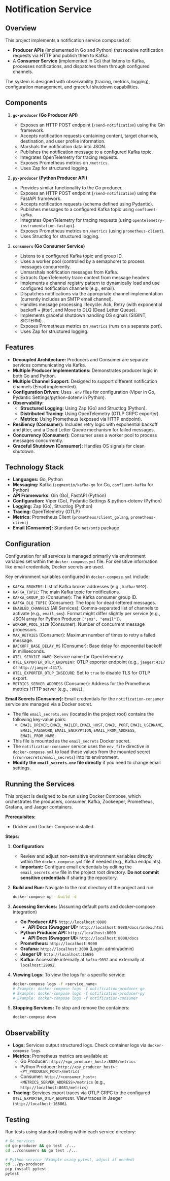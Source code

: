 # Notification Service

## Overview

This project implements a notification service composed of:

*   **Producer APIs** (implemented in Go and Python) that receive notification requests via HTTP and publish them to Kafka.
*   A **Consumer Service** (implemented in Go) that listens to Kafka, processes notifications, and dispatches them through configured channels.

The system is designed with observability (tracing, metrics, logging), configuration management, and graceful shutdown capabilities.

## Components

1.  **`go-producer` (Go Producer API)**
    *   Exposes an HTTP POST endpoint (`/send-notification`) using the Gin framework.
    *   Accepts notification requests containing content, target channels, destination, and user profile information.
    *   Marshals the notification data into JSON.
    *   Publishes the notification message to a configured Kafka topic.
    *   Integrates OpenTelemetry for tracing requests.
    *   Exposes Prometheus metrics on `/metrics`.
    *   Uses Zap for structured logging.

2.  **`py-producer` (Python Producer API)**
    *   Provides similar functionality to the Go producer.
    *   Exposes an HTTP POST endpoint (`/send-notification`) using the FastAPI framework.
    *   Accepts notification requests (schema defined using Pydantic).
    *   Publishes messages to a configured Kafka topic using `confluent-kafka`.
    *   Integrates OpenTelemetry for tracing requests (using `opentelemetry-instrumentation-fastapi`).
    *   Exposes Prometheus metrics on `/metrics` (using `prometheus-client`).
    *   Uses Structlog for structured logging.

3.  **`consumers` (Go Consumer Service)**
    *   Listens to a configured Kafka topic and group ID.
    *   Uses a worker pool (controlled by a semaphore) to process messages concurrently.
    *   Unmarshals notification messages from Kafka.
    *   Extracts OpenTelemetry trace context from message headers.
    *   Implements a channel registry pattern to dynamically load and use configured notification channels (e.g., email).
    *   Dispatches notifications via the appropriate channel implementation (currently includes an SMTP email channel).
    *   Handles message processing lifecycle: Ack, Retry (with exponential backoff + jitter), and Move to DLQ (Dead Letter Queue).
    *   Implements graceful shutdown handling OS signals (SIGINT, SIGTERM).
    *   Exposes Prometheus metrics on `/metrics` (runs on a separate port).
    *   Uses Zap for structured logging.

## Features

*   **Decoupled Architecture:** Producers and Consumer are separate services communicating via Kafka.
*   **Multiple Producer Implementations:** Demonstrates producer logic in both Go and Python.
*   **Multiple Channel Support:** Designed to support different notification channels (Email implemented).
*   **Configuration Driven:** Uses `.env` files for configuration (Viper in Go, Pydantic Settings/python-dotenv in Python).
*   **Observability:**
    *   **Structured Logging:** Using Zap (Go) and Structlog (Python).
    *   **Distributed Tracing:** Using OpenTelemetry (OTLP GRPC exporter).
    *   **Metrics:** Using Prometheus (exposed via HTTP endpoint).
*   **Resiliency (Consumer):** Includes retry logic with exponential backoff and jitter, and a Dead Letter Queue mechanism for failed messages.
*   **Concurrency (Consumer):** Consumer uses a worker pool to process messages concurrently.
*   **Graceful Shutdown (Consumer):** Handles OS signals for clean shutdown.

## Technology Stack

*   **Languages:** Go, Python
*   **Messaging:** Kafka (`segmentio/kafka-go` for Go, `confluent-kafka` for Python)
*   **API Frameworks:** Gin (Go), FastAPI (Python)
*   **Configuration:** Viper (Go), Pydantic Settings & python-dotenv (Python)
*   **Logging:** Zap (Go), Structlog (Python)
*   **Tracing:** OpenTelemetry (OTLP)
*   **Metrics:** Prometheus Client (`prometheus/client_golang`, `prometheus-client`)
*   **Email (Consumer):** Standard Go `net/smtp` package

## Configuration

Configuration for all services is managed primarily via environment variables set within the `docker-compose.yml` file. For sensitive information like email credentials, Docker secrets are used.

Key environment variables configured in `docker-compose.yml` include:

*   `KAFKA_BROKERS`: List of Kafka broker addresses (e.g., `kafka:9092`).
*   `KAFKA_TOPIC`: The main Kafka topic for notifications.
*   `KAFKA_GROUP_ID` (Consumer): The Kafka consumer group ID.
*   `KAFKA_DLQ_TOPIC` (Consumer): The topic for dead-lettered messages.
*   `ENABLED_CHANNELS` (All Services): Comma-separated list of channels to activate (e.g., `email,sms`). Format might differ slightly per service (e.g., JSON array for Python Producer `["sms", "email"]`).
*   `WORKER_POOL_SIZE` (Consumer): Number of concurrent message processors.
*   `MAX_RETRIES` (Consumer): Maximum number of times to retry a failed message.
*   `BACKOFF_BASE_DELAY_MS` (Consumer): Base delay for exponential backoff in milliseconds.
*   `OTEL_SERVICE_NAME`: Service name for OpenTelemetry.
*   `OTEL_EXPORTER_OTLP_ENDPOINT`: OTLP exporter endpoint (e.g., `jaeger:4317` or `http://jaeger:4317`).
*   `OTEL_EXPORTER_OTLP_INSECURE`: Set to `true` to disable TLS for OTLP export.
*   `METRICS_SERVER_ADDRESS` (Consumer): Address for the Prometheus metrics HTTP server (e.g., `:8081`).

**Email Secrets (Consumer):** Email credentials for the `notification-consumer` service are managed via a Docker secret.

*   The file `email_secrets.env` (located in the project root) contains the following key-value pairs:
    *   `EMAIL_DRIVER`, `EMAIL_MAILER`, `EMAIL_HOST`, `EMAIL_PORT`, `EMAIL_USERNAME`, `EMAIL_PASSWORD`, `EMAIL_ENCRYPTION`, `EMAIL_FROM_ADDRESS`, `EMAIL_FROM_NAME`.
*   This file is mounted as the `email_secrets` Docker secret.
*   The `notification-consumer` service uses the `env_file` directive in `docker-compose.yml` to load these values from the mounted secret (`/run/secrets/email_secrets`) into its environment.
*   **Modify the `email_secrets.env` file directly** if you need to change email settings.

## Running the Services

This project is designed to be run using Docker Compose, which orchestrates the producers, consumer, Kafka, Zookeeper, Prometheus, Grafana, and Jaeger containers.

**Prerequisites:**

*   Docker and Docker Compose installed.

**Steps:**

1.  **Configuration:**
    *   Review and adjust non-sensitive environment variables directly within the `docker-compose.yml` file if needed (e.g., Kafka endpoints).
    *   **Important:** Configure email credentials by editing the `email_secrets.env` file in the project root directory. **Do not commit sensitive credentials** if sharing the repository.

2.  **Build and Run:** Navigate to the root directory of the project and run:

    ```bash
    docker-compose up --build -d
    ```

3.  **Accessing Services:** (Assuming default ports and docker-compose integration)
    *   **Go Producer API:** `http://localhost:8080`
        *   **API Docs (Swagger UI):** `http://localhost:8080/docs/index.html`
    *   **Python Producer API:** `http://localhost:8000`
        *   **API Docs (Swagger UI):** `http://localhost:8000/docs`
    *   **Prometheus:** `http://localhost:9090`
    *   **Grafana:** `http://localhost:3000` (Login: admin/admin)
    *   **Jaeger UI:** `http://localhost:16686`
    *   **Kafka:** Accessible internally at `kafka:9092` and externally at `localhost:29092`.

4.  **Viewing Logs:** To view the logs for a specific service:

    ```bash
    docker-compose logs -f <service_name>
    # Example: docker-compose logs -f notification-producer-go
    # Example: docker-compose logs -f notification-producer-py
    # Example: docker-compose logs -f notification-consumer
    ```

5.  **Stopping Services:** To stop and remove the containers:

    ```bash
    docker-compose down
    ```

## Observability

*   **Logs:** Services output structured logs. Check container logs via `docker-compose logs`.
*   **Metrics:** Prometheus metrics are available at:
    *   Go Producer: `http://<go_producer_host>:8080/metrics`
    *   Python Producer: `http://<py_producer_host>:<PY_PRODUCER_PORT>/metrics`
    *   Consumer: `http://<consumer_host>:<METRICS_SERVER_ADDRESS>/metrics` (e.g., `http://localhost:8081/metrics`)
*   **Tracing:** Services export traces via OTLP GRPC to the configured `OTEL_EXPORTER_OTLP_ENDPOINT`. View traces in Jaeger (`http://localhost:16686`).

## Testing

Run tests using standard tooling within each service directory:

```bash
# Go services
cd go-producer && go test ./...
cd ../consumers && go test ./...

# Python service (Example using pytest, adjust if needed)
cd ../py-producer
pip install pytest
pytest
``` 
